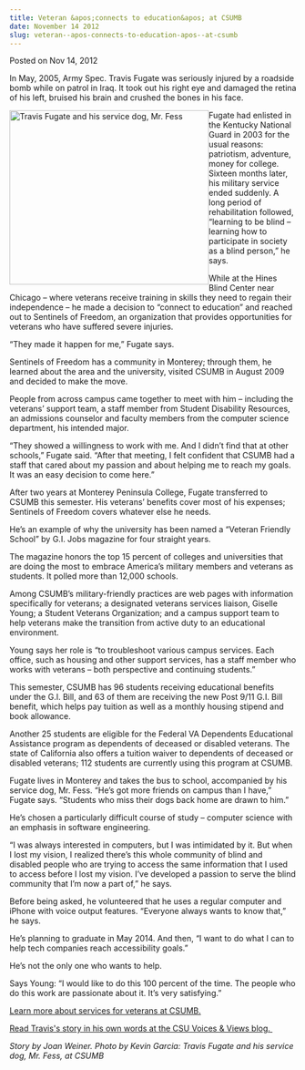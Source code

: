 ```yaml
---
title: Veteran &apos;connects to education&apos; at CSUMB
date: November 14 2012
slug: veteran--apos-connects-to-education-apos--at-csumb
---
```





<span class="date">Posted on Nov 14, 2012    </span>
<p>In May, 2005, Army Spec. Travis Fugate was seriously injured by
a roadside bomb while on patrol in Iraq. It took out his right eye
and damaged the retina of his left, bruised his brain and crushed
the bones in his face.</p>
<p><img alt="Travis Fugate and his service dog, Mr. Fess" src="http://news.csumb.edu/sites/default/files/65/attachments/news/images/travis.fugate.web__1.jpg" style="float:left; width:350px; height:306px">Fugate had enlisted
in the Kentucky National Guard in 2003 for the usual reasons:
patriotism, adventure, money for college. Sixteen months later, his
military service ended suddenly. A long period of rehabilitation
followed, &#x201C;learning to be blind &#x2013; learning how to participate in
society as a blind person,&#x201D; he says.</img></p>
<p>While at the Hines Blind Center near Chicago &#x2013; where veterans
receive training in skills they need to regain their independence &#x2013;
he made a decision to &#x201C;connect to education&#x201D; and reached out to
Sentinels of Freedom, an organization that provides opportunities
for veterans who have suffered severe injuries.</p>
<p>&#x201C;They made it happen for me,&#x201D; Fugate says.</p>
<p>Sentinels of Freedom has a community in Monterey; through them,
he learned about the area and the university, visited CSUMB in
August 2009 and decided to make the move.</p>
<p>People from across campus came together to meet with him &#x2013;
including the veterans&#x2019; support team, a staff member from Student
Disability Resources, an admissions counselor and faculty members
from the computer science department, his intended major.</p>
<p>&#x201C;They showed a willingness to work with me. And I didn&#x2019;t find
that at other schools,&#x201D; Fugate said. &#x201C;After that meeting, I felt
confident that CSUMB had a staff that cared about my passion and
about helping me to reach my goals. It was an easy decision to come
here.&#x201D;</p>
<p>After two years at Monterey Peninsula College, Fugate
transferred to CSUMB this semester. His veterans&#x2019; benefits cover
most of his expenses; Sentinels of Freedom covers whatever else he
needs.</p>
<p>He&#x2019;s an example of why the university has been named a &#x201C;Veteran
Friendly School&#x201D; by G.I. Jobs magazine for four straight years.</p>
<p>The magazine honors the top 15 percent of colleges and
universities that are doing the most to embrace America&#x2019;s military
members and veterans as students. It polled more than 12,000
schools.</p>
<p>Among CSUMB&#x2019;s military-friendly practices are web pages with
information specifically for veterans; a designated veterans
services liaison, Giselle Young; a Student Veterans Organization;
and a campus support team to help veterans make the transition from
active duty to an educational environment.</p>
<p>Young says her role is &#x201C;to troubleshoot various campus services.
Each office, such as housing and other support services, has a
staff member who works with veterans &#x2013; both perspective and
continuing students.&#x201D;</p>
<p>This semester, CSUMB has 96 students receiving educational
benefits under the G.I. Bill, and 63 of them are receiving the new
Post 9/11 G.I. Bill benefit, which helps pay tuition as well as a
monthly housing stipend and book allowance.</p>
<p>Another 25 students are eligible for the Federal VA Dependents
Educational Assistance program as dependents of deceased or
disabled veterans. The state of California also offers a tuition
waiver to dependents of deceased or disabled veterans; 112 students
are currently using this program at CSUMB.</p>
<p>Fugate lives in Monterey and takes the bus to school,
accompanied by his service dog, Mr. Fess. &#x201C;He&#x2019;s got more friends on
campus than I have,&#x201D; Fugate says. &#x201C;Students who miss their dogs
back home are drawn to him.&#x201D;</p>
<p>He&#x2019;s chosen a particularly difficult course of study &#x2013; computer
science with an emphasis in software engineering.</p>
<p>&#x201C;I was always interested in computers, but I was intimidated by
it. But when I lost my vision, I realized there&#x2019;s this whole
community of blind and disabled people who are trying to access the
same information that I used to access before I lost my vision.
I&#x2019;ve developed a passion to serve the blind community that I&#x2019;m now
a part of,&#x201D; he says.</p>
<p>Before being asked, he volunteered that he uses a regular
computer and iPhone with voice output features. &#x201C;Everyone always
wants to know that,&#x201D; he says.</p>
<p>He&#x2019;s planning to graduate in May 2014. And then, &#x201C;I want to do
what I can to help tech companies reach accessibility goals.&#x201D;</p>
<p>He&#x2019;s not the only one who wants to help.</p>
<p>Says Young: &#x201C;I would like to do this 100 percent of the time.
The people who do this work are passionate about it. It&#x2019;s very
satisfying.&#x201D;</p>
<p><a href="http://csumb.edu/veterans" rel="nofollow">Learn more
about services for veterans at CSUMB.</a></p>
<p><a href="http://blogs.calstate.edu/voicesviews/?p=1557" rel="nofollow">Read Travis&apos;s story in his own words at the CSU Voices
&amp; Views blog.&#xA0;</a></p>
<p class="small"><em>Story by Joan Weiner. Photo by Kevin Garcia:
Travis Fugate and his service dog, Mr. Fess, at CSUMB</em></p>





